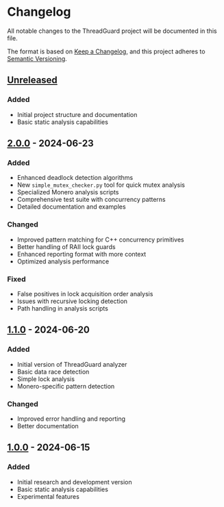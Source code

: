 # Changelog

All notable changes to the ThreadGuard project will be documented in this file.

The format is based on [Keep a Changelog](https://keepachangelog.com/en/1.0.0/),
and this project adheres to [Semantic Versioning](https://semver.org/spec/v2.0.0.html).

## [Unreleased]

### Added
- Initial project structure and documentation
- Basic static analysis capabilities

## [2.0.0] - 2024-06-23

### Added
- Enhanced deadlock detection algorithms
- New `simple_mutex_checker.py` tool for quick mutex analysis
- Specialized Monero analysis scripts
- Comprehensive test suite with concurrency patterns
- Detailed documentation and examples

### Changed
- Improved pattern matching for C++ concurrency primitives
- Better handling of RAII lock guards
- Enhanced reporting format with more context
- Optimized analysis performance

### Fixed
- False positives in lock acquisition order analysis
- Issues with recursive locking detection
- Path handling in analysis scripts

## [1.1.0] - 2024-06-20

### Added
- Initial version of ThreadGuard analyzer
- Basic data race detection
- Simple lock analysis
- Monero-specific pattern detection

### Changed
- Improved error handling and reporting
- Better documentation

## [1.0.0] - 2024-06-15

### Added
- Initial research and development version
- Basic static analysis capabilities
- Experimental features

[Unreleased]: https://github.com/MLCyberSecOps/monero_cli_data_race/compare/v2.0.0...HEAD
[2.0.0]: https://github.com/MLCyberSecOps/monero_cli_data_race/compare/v1.1.0...v2.0.0
[1.1.0]: https://github.com/MLCyberSecOps/monero_cli_data_race/compare/v1.0.0...v1.1.0
[1.0.0]: https://github.com/MLCyberSecOps/monero_cli_data_race/releases/tag/v1.0.0
